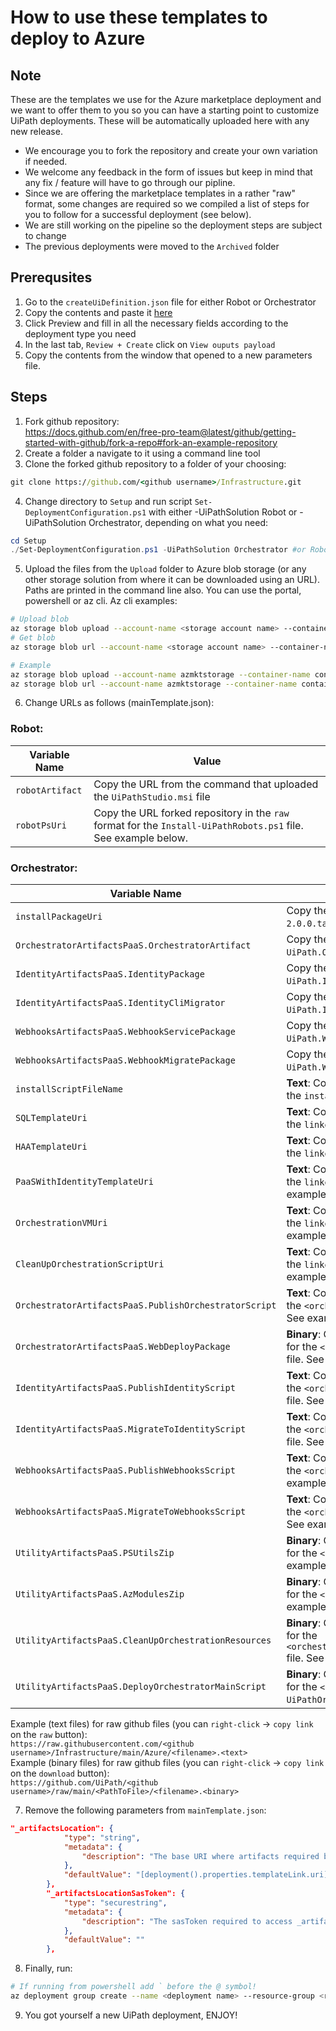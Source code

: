# How to use these templates to deploy to Azure

## Note
These are the templates we use for the Azure marketplace deployment and we want to offer them to you so you can have a starting point to customize UiPath deployments. These will be automatically uploaded here with any new release.

- We encourage you to fork the repository and create your own variation if needed.
- We welcome any feedback in the form of issues but keep in mind that any fix / feature will have to go through our pipline.
- Since we are offering the marketplace templates in a rather "raw" format, some changes are required so we compiled a list of steps for you to follow for a successful deployment (see below).
- We are still working on the pipeline so the deployment steps are subject to change
- The previous deployments were moved to the `Archived` folder

## Prerequsites
1. Go to the `createUiDefinition.json` file for either Robot or Orchestrator
2. Copy the contents and paste it [here](https://portal.azure.com/#blade/Microsoft_Azure_CreateUIDef/SandboxBlade)
3. Click Preview and fill in all the necessary fields according to the deployment type you need
4. In the last tab, `Review + Create` click on `View ouputs payload`
5. Copy the contents from the window that opened to a new parameters file.


## Steps
1. Fork github repository:  
https://docs.github.com/en/free-pro-team@latest/github/getting-started-with-github/fork-a-repo#fork-an-example-repository
2. Create a folder a navigate to it using a command line tool
3. Clone the forked github repository to a folder of your choosing:
``` cmd
git clone https://github.com/<github username>/Infrastructure.git
```
4. Change directory to `Setup` and run script `Set-DeploymentConfiguration.ps1` with either -UiPathSolution Robot or -UiPathSolution Orchestrator, depending on what you need:
```powershell
cd Setup
./Set-DeploymentConfiguration.ps1 -UiPathSolution Orchestrator #or Robot
```
5. Upload the files from the `Upload` folder to Azure blob storage (or any other storage solution from where it can be downloaded using an URL). Paths are printed in the command line also. You can use the portal, powershell or az cli.
Az cli examples:
```bash
# Upload blob
az storage blob upload --account-name <storage account name> --container-name <container name> --name <file name> --file <file path>
# Get blob
az storage blob url --account-name <storage account name> --container-name <container name> --name <file name> --output tsv

# Example
az storage blob upload --account-name azmktstorage --container-name container --name file.txt --file "D:\UpiPath\Setup\Upload\file.txt"
az storage blob url --account-name azmktstorage --container-name container --name file.txt --output tsv
```
6. Change URLs as follows (mainTemplate.json):
### Robot:

| Variable Name | Value |
| ------ | -------- |
| `robotArtifact` | Copy the URL from the command that uploaded the `UiPathStudio.msi` file |
| `robotPsUri` | Copy the URL forked repository in the `raw` format for the `Install-UiPathRobots.ps1` file. See example below. |

### Orchestrator:

| Variable Name | Value |
| ------ | -------- |
| `installPackageUri` | Copy the URL from the command that uploaded the `haa-2.0.0.tar.gz` file |
| `OrchestratorArtifactsPaaS.OrchestratorArtifact` | Copy the URL from the command that uploaded the `UiPath.Orchestrator.Web.zip` file |
| `IdentityArtifactsPaaS.IdentityPackage` | Copy the URL from the command that uploaded the `UiPath.IdentityServer.Web.zip` file |
| `IdentityArtifactsPaaS.IdentityCliMigrator` | Copy the URL from the command that uploaded the `UiPath.IdentityServer.Migrator.Cli.zip` file |
| `WebhooksArtifactsPaaS.WebhookServicePackage` | Copy the URL from the command that uploaded the `UiPath.WebhookService.Web.zip` file |
| `WebhooksArtifactsPaaS.WebhookMigratePackage` | Copy the URL from the command that uploaded the `UiPath.WebhookService.Migrator.Cli.zip` file |
| `installScriptFileName` | **Text**: Copy the URL forked repository in the `raw` format for the `install-haa.sh` file. See example below. |
| `SQLTemplateUri` | **Text**: Copy the URL forked repository in the `raw` format for the `linkedTemplates/SQL.json` file. See example below. |
| `HAATemplateUri` | **Text**: Copy the URL forked repository in the `raw` format for the `linkedTemplates/HAA.json` file. See example below. |
| `PaaSWithIdentityTemplateUri` | **Text**: Copy the URL forked repository in the `raw` format for the `linkedTemplates/PaaSWithIdentity.json` file. See example below. |
| `OrchestrationVMUri` | **Text**: Copy the URL forked repository in the `raw` format for the `linkedTemplates/OrchestrationVM.json` file. See example below. |
| `CleanUpOrchestrationScriptUri` | **Text**: Copy the URL forked repository in the `raw` format for the `linkedTemplates/CleanUpScriptsTemplate.json` file. See example below. |
| `OrchestratorArtifactsPaaS.PublishOrchestratorScript` | **Text**: Copy the URL forked repository in the `raw` format for the `<orchestratorVersion>/Publish-Orchestrator.ps1` file. See example below. |
| `OrchestratorArtifactsPaaS.WebDeployPackage` | **Binary**: Copy the URL forked repository in the `raw` format for the `<orchestratorVersion>/WebDeploy_amd64_en-US.msi` file. See example below. |
| `IdentityArtifactsPaaS.PublishIdentityScript` | **Text**: Copy the URL forked repository in the `raw` format for the `<orchestratorVersion>/Publish-IdentityServer.ps1` file. See example below. |
| `IdentityArtifactsPaaS.MigrateToIdentityScript` | **Text**: Copy the URL forked repository in the `raw` format for the `<orchestratorVersion>/MigrateTo-IdentityServer.ps1` file. See example below. |
| `WebhooksArtifactsPaaS.PublishWebhooksScript` | **Text**: Copy the URL forked repository in the `raw` format for the `<orchestratorVersion>/Publish-Webhooks.ps1` file. See example below. |
| `WebhooksArtifactsPaaS.MigrateToWebhooksScript` | **Text**: Copy the URL forked repository in the `raw` format for the `<orchestratorVersion>/MigrateTo-Webhooks.ps1` file. See example below. |
| `UtilityArtifactsPaaS.PSUtilsZip` | **Binary**: Copy the URL forked repository in the `raw` format for the `<orchestratorVersion>/ps_utils.zip` file. See example below. |
| `UtilityArtifactsPaaS.AzModulesZip` | **Binary**: Copy the URL forked repository in the `raw` format for the `<orchestratorVersion>/AzModules.zip` file. See example below. |
| `UtilityArtifactsPaaS.CleanUpOrchestrationResources` | **Binary**: Copy the URL forked repository in the `raw` format for the `<orchestratorVersion>/CleanUpOrchestrationResources.ps1` file. See example below. |
| `UtilityArtifactsPaaS.DeployOrchestratorMainScript` | **Binary**: Copy the URL forked repository in the `raw` format for the `<orchestratorVersion>/Deploy-UiPathOrchestratorPaaS.ps1` file. See example below. |

Example (text files) for raw github files (you can `right-click` -> `copy link` on the `raw` button):  
`https://raw.githubusercontent.com/<github username>/Infrastructure/main/Azure/<filename>.<text>`  
Example (binary files) for raw github files (you can `right-click` -> `copy link` on the `download` button):  
`https://github.com/UiPath/<github username>/raw/main/<PathToFile>/<filename>.<binary>`

7. Remove the following parameters from `mainTemplate.json`:
```json
"_artifactsLocation": {
            "type": "string",
            "metadata": {
                "description": "The base URI where artifacts required by this template are located including a trailing '/'"
            },
            "defaultValue": "[deployment().properties.templateLink.uri]"
        },
        "_artifactsLocationSasToken": {
            "type": "securestring",
            "metadata": {
                "description": "The sasToken required to access _artifactsLocation.  When the template is deployed using the accompanying scripts, a sasToken will be automatically generated. Use the defaultValue if the staging location is not secured."
            },
            "defaultValue": ""
        },
```

8. Finally, run:
```bash
# If running from powershell add ` before the @ symbol!
az deployment group create --name <deployment name> --resource-group <resource group name> --template-file <path to mainTemplate.json> --parameters @<parameters file>
```
9. You got yourself a new UiPath deployment, ENJOY!